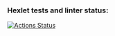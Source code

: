 ### Hexlet tests and linter status:
[![Actions Status](https://github.com/vadim-gusak/python-project-52/workflows/hexlet-check/badge.svg)](https://github.com/vadim-gusak/python-project-52/actions)
